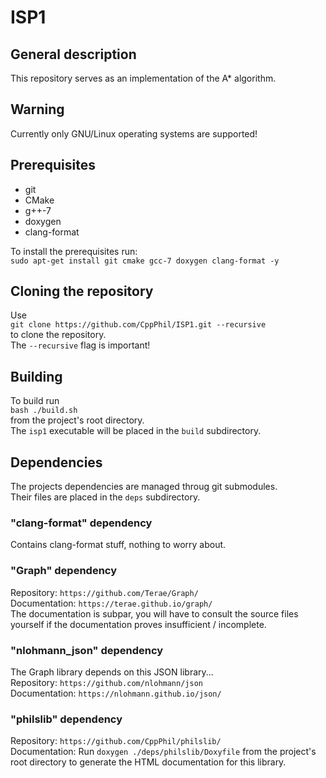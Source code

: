 # ISP1
## General description
This repository serves as an implementation of the A* algorithm.  

## Warning
Currently only GNU/Linux operating systems are supported!  

## Prerequisites
* git
* CMake
* g++-7
* doxygen
* clang-format

To install the prerequisites run:  
`sudo apt-get install git cmake gcc-7 doxygen clang-format -y`  

## Cloning the repository
Use  
`git clone https://github.com/CppPhil/ISP1.git --recursive`  
to clone the repository.  
The `--recursive` flag is important!  


## Building
To build run  
`bash ./build.sh`  
from the project's root directory.  
The `isp1` executable will be placed in the `build` subdirectory.  

## Dependencies
The projects dependencies are managed throug git submodules.  
Their files are placed in the `deps` subdirectory.  

### "clang-format" dependency
Contains clang-format stuff, nothing to worry about.  

### "Graph" dependency
Repository: `https://github.com/Terae/Graph/`  
Documentation: `https://terae.github.io/graph/`  
The documentation is subpar, you will have to consult the source files yourself if the documentation proves insufficient / incomplete.  

### "nlohmann_json" dependency
The Graph library depends on this JSON library...  
Repository: `https://github.com/nlohmann/json`  
Documentation: `https://nlohmann.github.io/json/`  

### "philslib" dependency
Repository: `https://github.com/CppPhil/philslib/`  
Documentation: Run `doxygen ./deps/philslib/Doxyfile` from the project's root directory to generate the HTML documentation for this library.  
